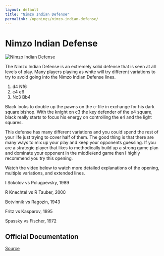```yaml
---
layout: default
title: "Nimzo Indian Defense"
permalink: /openings/nimzo-indian-defense/
---
```

# Nimzo Indian Defense


![Nimzo Indian Defense](/nimzo-indian-defense.jpg)


The Nimzo Indian Defense is an extremely solid defense that is seen at all levels of play. Many players playing as white will try different variations to try to avoid going into the Nimzo Indian Defense lines.

1. d4 Nf6
2. c4 e6
3. Nc3 Bb4

Black looks to double up the pawns on the c-file in exchange for his dark square bishop. With the knight on c3 the key defender of the e4 square, black really starts to focus his energy on controlling the e4 and the light squares.

This defense has many different variations and you could spend the rest of your life just trying to cover half of them. The good thing is that there are many ways to mix up your play and keep your opponents guessing. If you are a strategic player that likes to methodically build up a strong game plan and dominate your opponent in the middle/end game then I highly recommend you try this opening.

Watch the video below to watch more detailed explanations of the opening, multiple variations, and extended lines.






I Sokolov vs Polugaevsky, 1989

R Knechtel vs R Tauber, 2000

Botvinnik vs Ragozin, 1943

Fritz vs Kasparov, 1995

Spassky vs Fischer, 1972


## Official Documentation
[Source](https://www.thechesswebsite.com/nimzo-indian-defense/)

